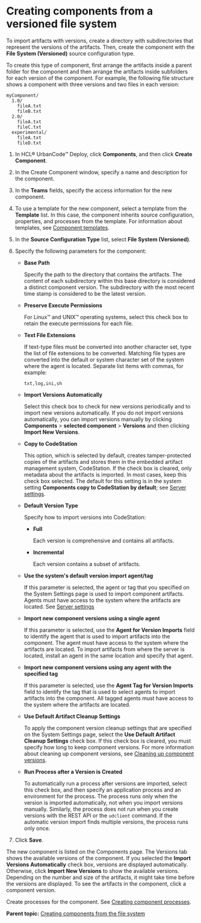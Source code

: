 # Creating components from a versioned file system

To import artifacts with versions, create a directory with subdirectories that represent the versions of the artifacts. Then, create the component with the **File System \(Versioned\)** source configuration type.

To create this type of component, first arrange the artifacts inside a parent folder for the component and then arrange the artifacts inside subfolders for each version of the component. For example, the following file structure shows a component with three versions and two files in each version:

```
myComponent/
  1.0/
    fileA.txt
    fileB.txt
  2.0/
    fileA.txt
    fileC.txt
  experimental/
    fileA.txt
    fileD.txt
```

1.   In HCL® UrbanCode™ Deploy, click **Components**, and then click **Create Component**. 
2.   In the Create Component window, specify a name and description for the component. 
3.  In the **Teams** fields, specify the access information for the new component.
4.  To use a template for the new component, select a template from the **Template** list. In this case, the component inherits source configuration, properties, and processes from the template. For information about templates, see [Component templates](comp_template.md).
5.   In the **Source Configuration Type** list, select **File System \(Versioned\)**. 
6.  Specify the following parameters for the component: 
    -   ****Base Path****

        Specify the path to the directory that contains the artifacts. The content of each subdirectory within this base directory is considered a distinct component version. The subdirectory with the most recent time stamp is considered to be the latest version.

    -   ****Preserve Execute Permissions****

        For Linux™ and UNIX™ operating systems, select this check box to retain the execute permissions for each file.

    -   ****Text File Extensions****

        If text-type files must be converted into another character set, type the list of file extensions to be converted. Matching file types are converted into the default or system character set of the system where the agent is located. Separate list items with commas, for example:

        ```
        txt,log,ini,sh
        ```

    -   ****Import Versions Automatically****

        Select this check box to check for new versions periodically and to import new versions automatically. If you do not import versions automatically, you can import versions manually by clicking **Components** \> **selected component** \> **Versions** and then clicking **Import New Versions**.

    -   ****Copy to CodeStation****

        This option, which is selected by default, creates tamper-protected copies of the artifacts and stores them in the embedded artifact management system, CodeStation. If the check box is cleared, only metadata about the artifacts is imported. In most cases, keep this check box selected. The default for this setting is in the system setting **Components copy to CodeStation by default**; see [Server settings](../../com.udeploy.admin.doc/topics/settings_system.md).

    -   ****Default Version Type****

        Specify how to import versions into CodeStation:

        -   ****Full****

            Each version is comprehensive and contains all artifacts.

        -   ****Incremental****

            Each version contains a subset of artifacts.

    -   ****Use the system's default version import agent/tag****

        If this parameter is selected, the agent or tag that you specified on the System Settings page is used to import component artifacts. Agents must have access to the system where the artifacts are located. See [Server settings](../../com.udeploy.admin.doc/topics/settings_system.md)

    -   ****Import new component versions using a single agent****

        If this parameter is selected, use the **Agent for Version Imports** field to identify the agent that is used to import artifacts into the component. The agent must have access to the system where the artifacts are located. To import artifacts from where the server is located, install an agent in the same location and specify that agent.

    -   ****Import new component versions using any agent with the specified tag****

        If this parameter is selected, use the **Agent Tag for Version Imports** field to identify the tag that is used to select agents to import artifacts into the component. All tagged agents must have access to the system where the artifacts are located.

    -   ****Use Default Artifact Cleanup Settings****

        To apply the component version cleanup settings that are specified on the System Settings page, select the **Use Default Artifact Cleanup Settings** check box. If this check box is cleared, you must specify how long to keep component versions. For more information about cleaning up component versions, see [Cleaning up component versions](settings_system_preview.md).

    -   ****Run Process after a Version is Created****

        To automatically run a process after versions are imported, select this check box, and then specify an application process and an environment for the process. The process runs only when the version is imported automatically, not when you import versions manually. Similarly, the process does not run when you create versions with the REST API or the `udclient` command. If the automatic version import finds multiple versions, the process runs only once.

7.  Click **Save**.

The new component is listed on the Components page. The Versions tab shows the available versions of the component. If you selected the **Import Versions Automatically** check box, versions are displayed automatically. Otherwise, click **Import New Versions** to show the available versions. Depending on the number and size of the artifacts, it might take time before the versions are displayed. To see the artifacts in the component, click a component version.

Create processes for the component. See [Creating component processes](comp_process_configure.md).

**Parent topic:** [Creating components from the file system](../topics/comp_create_filesystem.md)

